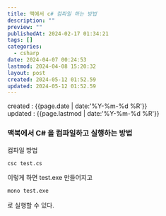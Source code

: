 ```yaml
---
title: 맥에서 c# 컴파일 하는 방법
description: ""
preview: ""
publishedAt: 2024-02-17 01:34:21
tags: []
categories:
  - csharp
date: 2024-04-07 00:24:53
lastmod: 2024-04-08 15:20:32
layout: post
created: 2024-05-12 01:52.59
updated: 2024-05-12 01:52.59
---
```


created : {{page.date | date:'%Y-%m-%d %R'}}  
updated : {{page.lastmod | date:'%Y-%m-%d %R'}}

### 맥북에서 C# 을 컴파일하고 실행하는 방법 

컴파일 방법  
```bash
csc test.cs
```

이렇게 하면 test.exe 만들어지고

```bash
mono test.exe
```

로 실행할 수 있다.


